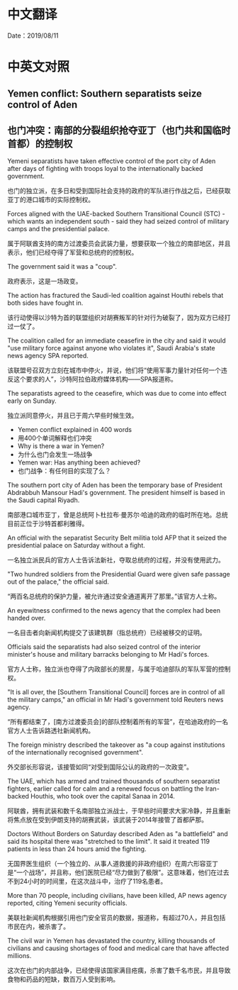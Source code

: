 # 中文翻译

Date：2019/08/11

# 中英文对照

## Yemen conflict: Southern separatists seize control of Aden

## 也门冲突：南部的分裂组织抢夺亚丁（也门共和国临时首都）的控制权

Yemeni separatists have taken effective control of the port city of Aden after days of fighting with troops loyal to the internationally backed government.

也门的独立派，在多日和受到国际社会支持的政府的军队进行作战之后，已经获取亚丁的港口城市的实际控制权。

Forces aligned with the UAE-backed Southern Transitional Council (STC) - which wants an independent south - said they had seized control of military camps and the presidential palace.

属于阿联酋支持的南方过渡委员会武装力量，想要获取一个独立的南部地区，并且表示，他们已经夺得了军营和总统府的控制权。

The government said it was a "coup".

政府表示，这是一场政变。

The action has fractured the Saudi-led coalition against Houthi rebels that both sides have fought in.

该行动使得以沙特为首的联盟组织对胡赛叛军的针对行为破裂了，因为双方已经打过一仗了。

The coalition called for an immediate ceasefire in the city and said it would "use military force against anyone who violates it", Saudi Arabia's state news agency SPA reported.

该联盟号召双方立刻在城市中停火，并说，他们将“使用军事力量针对任何一个违反这个要求的人”，沙特阿拉伯政府媒体机构——SPA报道称。

The separatists agreed to the ceasefire, which was due to come into effect early on Sunday.

独立派同意停火，并且已于周六早些时候生效。

* Yemen conflict explained in 400 words
* 用400个单词解释也们冲突
* Why is there a war in Yemen?
* 为什么也门会发生一场战争
* Yemen war: Has anything been achieved?
* 也门战争：有任何目的实现了么？

The southern port city of Aden has been the temporary base of President Abdrabbuh Mansour Hadi's government. The president himself is based in the Saudi capital Riyadh.

南部港口城市亚丁，曾是总统阿卜杜拉布·曼苏尔·哈迪的政府的临时所在地。总统目前正位于沙特首都利雅得。

An official with the separatist Security Belt militia told AFP that it seized the presidential palace on Saturday without a fight.

一名独立派民兵的官方人士告诉法新社，夺取总统府的过程，并没有使用武力。

"Two hundred soldiers from the Presidential Guard were given safe passage out of the palace," the official said.

“两百名总统府的保护力量，被允许通过安全通道离开了那里。”该官方人士称。

An eyewitness confirmed to the news agency that the complex had been handed over.

一名目击者向新闻机构提交了该建筑群（指总统府）已经被移交的证明。

Officials said the separatists had also seized control of the interior minister's house and military barracks belonging to Mr Hadi's forces.

官方人士称，独立派也夺得了内政部长的房屋，与属于哈迪部队的军队军营的控制权。

"It is all over, the [Southern Transitional Council] forces are in control of all the military camps," an official in Mr Hadi's government told Reuters news agency.

“所有都结束了，[南方过渡委员会]的部队控制着所有的军营”，在哈迪政府的一名官方人士告诉路透社新闻机构。

The foreign ministry described the takeover as "a coup against institutions of the internationally recognised government".

外交部长形容说，该接管如同“对受到国际公认的政府的一次政变”。

The UAE, which has armed and trained thousands of southern separatist fighters, earlier called for calm and a renewed focus on battling the Iran-backed Houthis, who took over the capital Sanaa in 2014.

阿联酋，拥有武装和数千名南部独立派战士，于早些时间要求大家冷静，并且重新将焦点放在受到伊朗支持的胡赛武装，该武装于2014年接管了首都萨那。

Doctors Without Borders on Saturday described Aden as "a battlefield" and said its hospital there was "stretched to the limit". It said it treated 119 patients in less than 24 hours amid the fighting.

无国界医生组织（一个独立的、从事人道救援的非政府组织）在周六形容亚丁是“一个战场”，并且称，他们医院已经“尽力做到了极限”。这意味着，他们在过去不到24小时的时间里，在这次战斗中，治疗了119名患者。

More than 70 people, including civilians, have been killed, AP news agency reported, citing Yemeni security officials.

美联社新闻机构根据引用也门安全官员的数据，报道称，有超过70人，并且包括市民在内，被杀害了。

The civil war in Yemen has devastated the country, killing thousands of civilians and causing shortages of food and medical care that have affected millions.

这次在也门的内部战争，已经使得该国家满目疮痍，杀害了数千名市民，并且导致食物和药品的短缺，数百万人受到影响。